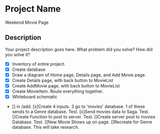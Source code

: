 # Project Name

Weekend Movie Page

## Description

Your project description goes here. What problem did you solve? How did you solve it?

- [x] Inventory of entire project.
- [x] Create database
- [x] Draw a diagram of Home page, Details page, and Add Movie page.
- [x] Create Details page, with back button to MovieList
- [x] Create AddMovie page, with back button to MovieList
- [x] Create MovieItem. Route everything together.
- [x] Whiteboard schematic
- [] in /add. 
    [x]Create 4 inputs. 3 go to 'movies' database. 1 of these sends to a Genre database. Test.
    [x]Send movies data to Saga. Test.
    []Create Function to post to server. Test.
    []Create server post to movies Database. Test.
    []New Movie Shows up on page.
    []Recreate for Genre database. This will take research.


